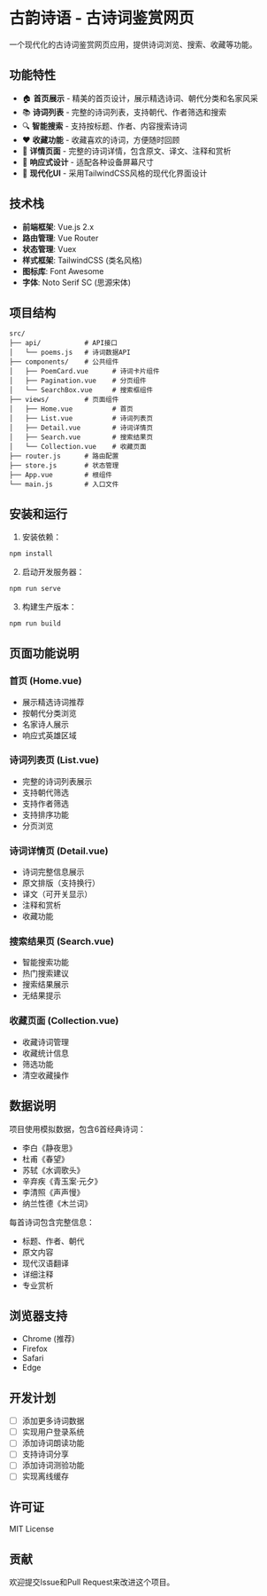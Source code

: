 # 古韵诗语 - 古诗词鉴赏网页

一个现代化的古诗词鉴赏网页应用，提供诗词浏览、搜索、收藏等功能。

## 功能特性

- 🏠 **首页展示** - 精美的首页设计，展示精选诗词、朝代分类和名家风采
- 📚 **诗词列表** - 完整的诗词列表，支持朝代、作者筛选和搜索
- 🔍 **智能搜索** - 支持按标题、作者、内容搜索诗词
- ❤️ **收藏功能** - 收藏喜欢的诗词，方便随时回顾
- 📖 **详情页面** - 完整的诗词详情，包含原文、译文、注释和赏析
- 📱 **响应式设计** - 适配各种设备屏幕尺寸
- 🎨 **现代化UI** - 采用TailwindCSS风格的现代化界面设计

## 技术栈

- **前端框架**: Vue.js 2.x
- **路由管理**: Vue Router
- **状态管理**: Vuex
- **样式框架**: TailwindCSS (类名风格)
- **图标库**: Font Awesome
- **字体**: Noto Serif SC (思源宋体)

## 项目结构

```
src/
├── api/           # API接口
│   └── poems.js   # 诗词数据API
├── components/    # 公共组件
│   ├── PoemCard.vue      # 诗词卡片组件
│   ├── Pagination.vue    # 分页组件
│   └── SearchBox.vue     # 搜索框组件
├── views/         # 页面组件
│   ├── Home.vue          # 首页
│   ├── List.vue          # 诗词列表页
│   ├── Detail.vue        # 诗词详情页
│   ├── Search.vue        # 搜索结果页
│   └── Collection.vue    # 收藏页面
├── router.js      # 路由配置
├── store.js       # 状态管理
├── App.vue        # 根组件
└── main.js        # 入口文件
```

## 安装和运行

1. 安装依赖：
```bash
npm install
```

2. 启动开发服务器：
```bash
npm run serve
```

3. 构建生产版本：
```bash
npm run build
```

## 页面功能说明

### 首页 (Home.vue)
- 展示精选诗词推荐
- 按朝代分类浏览
- 名家诗人展示
- 响应式英雄区域

### 诗词列表页 (List.vue)
- 完整的诗词列表展示
- 支持朝代筛选
- 支持作者筛选
- 支持排序功能
- 分页浏览

### 诗词详情页 (Detail.vue)
- 诗词完整信息展示
- 原文排版（支持换行）
- 译文（可开关显示）
- 注释和赏析
- 收藏功能

### 搜索结果页 (Search.vue)
- 智能搜索功能
- 热门搜索建议
- 搜索结果展示
- 无结果提示

### 收藏页面 (Collection.vue)
- 收藏诗词管理
- 收藏统计信息
- 筛选功能
- 清空收藏操作

## 数据说明

项目使用模拟数据，包含6首经典诗词：
- 李白《静夜思》
- 杜甫《春望》
- 苏轼《水调歌头》
- 辛弃疾《青玉案·元夕》
- 李清照《声声慢》
- 纳兰性德《木兰词》

每首诗词包含完整信息：
- 标题、作者、朝代
- 原文内容
- 现代汉语翻译
- 详细注释
- 专业赏析

## 浏览器支持

- Chrome (推荐)
- Firefox
- Safari
- Edge

## 开发计划

- [ ] 添加更多诗词数据
- [ ] 实现用户登录系统
- [ ] 添加诗词朗读功能
- [ ] 支持诗词分享
- [ ] 添加诗词测验功能
- [ ] 实现离线缓存

## 许可证

MIT License

## 贡献

欢迎提交Issue和Pull Request来改进这个项目。